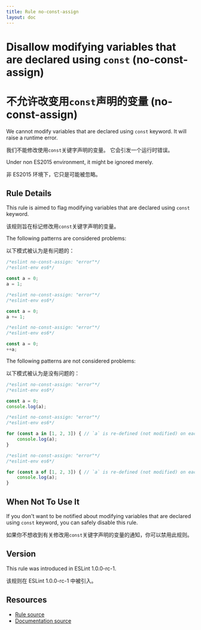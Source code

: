 ```yaml
---
title: Rule no-const-assign
layout: doc
---
```

<!-- Note: No pull requests accepted for this file. See README.md in the root directory for details. -->

# Disallow modifying variables that are declared using `const` (no-const-assign)

# 不允许改变用`const`声明的变量 (no-const-assign)

We cannot modify variables that are declared using `const` keyword.
It will raise a runtime error.

我们不能修改使用`const`关键字声明的变量。
它会引发一个运行时错误。

Under non ES2015 environment, it might be ignored merely.

非 ES2015 环境下，它只是可能被忽略。

## Rule Details

This rule is aimed to flag modifying variables that are declared using `const` keyword.

该规则旨在标记修改用`const`关键字声明的变量。

The following patterns are considered problems:

以下模式被认为是有问题的：

```js
/*eslint no-const-assign: "error"*/
/*eslint-env es6*/

const a = 0;
a = 1;
```

```js
/*eslint no-const-assign: "error"*/
/*eslint-env es6*/

const a = 0;
a += 1;
```

```js
/*eslint no-const-assign: "error"*/
/*eslint-env es6*/

const a = 0;
++a;
```

The following patterns are not considered problems:

以下模式被认为是没有问题的：

```js
/*eslint no-const-assign: "error"*/
/*eslint-env es6*/

const a = 0;
console.log(a);
```

```js
/*eslint no-const-assign: "error"*/
/*eslint-env es6*/

for (const a in [1, 2, 3]) { // `a` is re-defined (not modified) on each loop step.
    console.log(a);
}
```

```js
/*eslint no-const-assign: "error"*/
/*eslint-env es6*/

for (const a of [1, 2, 3]) { // `a` is re-defined (not modified) on each loop step.
    console.log(a);
}
```

## When Not To Use It

If you don't want to be notified about modifying variables that are declared using `const` keyword, you can safely disable this rule.

如果你不想收到有关修改用`const`关键字声明的变量的通知，你可以禁用此规则。

## Version

This rule was introduced in ESLint 1.0.0-rc-1.

该规则在 ESLint 1.0.0-rc-1 中被引入。

## Resources

* [Rule source](https://github.com/eslint/eslint/tree/master/lib/rules/no-const-assign.js)
* [Documentation source](https://github.com/eslint/eslint/tree/master/docs/rules/no-const-assign.md)
